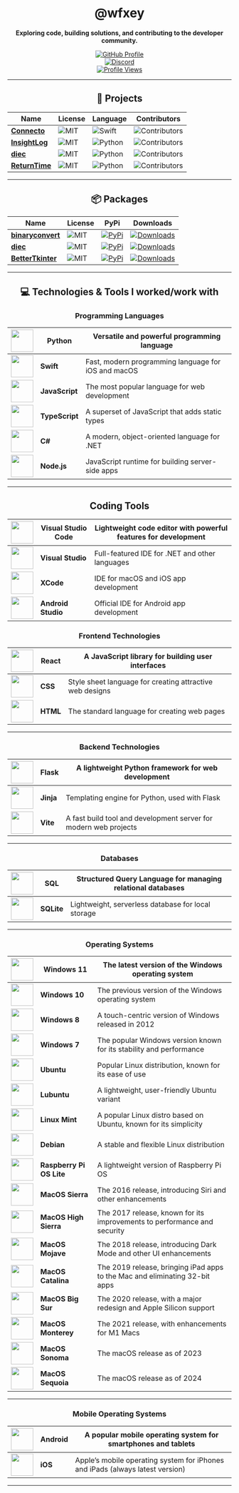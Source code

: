 <div align="center">

# @wfxey

**Exploring code, building solutions, and contributing to the developer community.**

[![GitHub Profile](https://img.shields.io/badge/GitHub-Profile-blue?logo=github&style=flat-square)](https://github.com/wfxey)  
[![Discord](https://img.shields.io/badge/Discord-5865F2?style=flat&logo=discord&logoColor=white)](https://discord.gg/7TcrSp39Kj)  
[![Profile Views](https://komarev.com/ghpvc/?username=wfxey&color=red&style=flat-square)](https://github.com/wfxey)

---

## 📁 Projects

| **Name** | **License** | **Language** | **Contributors** |
|----------|-------------|--------------|-------------------|
| [**Connecto**](https://github.com/VelisCore/Connecto) | ![MIT](https://img.shields.io/badge/License-MIT-yellow.svg) | ![Swift](https://img.shields.io/badge/Swift-F05138?style=flat&logo=swift&logoColor=white) | ![Contributors](https://img.shields.io/github/contributors-anon/VelisCore/Connecto) |
| [**InsightLog**](https://github.com/VelisCore/InsightLog) | ![MIT](https://img.shields.io/badge/License-MIT-yellow.svg) | ![Python](https://img.shields.io/badge/Python-14354C?style=flat&logo=python&logoColor=white) | ![Contributors](https://img.shields.io/github/contributors-anon/VelisCore/InsightLog) |
| [**diec**](https://github.com/VelisCore/diec) | ![MIT](https://img.shields.io/badge/License-MIT-yellow.svg) | ![Python](https://img.shields.io/badge/Python-14354C?style=flat&logo=python&logoColor=white) | ![Contributors](https://img.shields.io/github/contributors-anon/VelisCore/diec) |
| [**ReturnTime**](https://github.com/VelisCore/ReturnTime) | ![MIT](https://img.shields.io/badge/License-MIT-yellow.svg) | ![Python](https://img.shields.io/badge/Python-14354C?style=flat&logo=python&logoColor=white) | ![Contributors](https://img.shields.io/github/contributors-anon/VelisCore/ReturnTime) |

---

## 📦 Packages

| **Name** | **License** | **PyPi** | **Downloads** |
|----------|-------------|----------|---------------|
| [**binaryconvert**](https://github.com/wfxey/binaryconvert) | ![MIT](https://img.shields.io/badge/License-MIT-blue) | [![PyPi](https://img.shields.io/badge/PyPi%20Link-FFFF00)](https://pypi.org/project/binaryconvert/) | [![Downloads](https://static.pepy.tech/badge/binaryconvert)](https://pepy.tech/projects/binaryconvert) |
| [**diec**](https://github.com/VelisCore/diec) | ![MIT](https://img.shields.io/badge/License-MIT-blue) | [![PyPi](https://img.shields.io/badge/PyPi%20Link-FFFF00)](https://pypi.org/project/diec/) | [![Downloads](https://static.pepy.tech/badge/diec)](https://pepy.tech/projects/diec) |
| [**BetterTkinter**](https://github.com/VelisCore/BetterTkinter) | ![MIT](https://img.shields.io/badge/License-MIT-blue) | [![PyPi](https://img.shields.io/badge/PyPi%20Link-FFFF00)](https://pypi.org/project/BetterTkinter/) | [![Downloads](https://static.pepy.tech/badge/bettertkinter)](https://pepy.tech/projects/BetterTkinter) |

---

## 💻 Technologies & Tools I worked/work with

### Programming Languages

| <img src="https://upload.wikimedia.org/wikipedia/commons/c/c3/Python-logo-notext.svg" width="50" height="50"> | **Python** | Versatile and powerful programming language |
| --- | --- | ------------------------------------------- |
| <img src="https://github.com/user-attachments/assets/5bb1214c-9697-46eb-8c91-624f1fab2e7c" width="50" height="50"> | **Swift** | Fast, modern programming language for iOS and macOS |
| <img src="https://upload.wikimedia.org/wikipedia/commons/thumb/6/6a/JavaScript-logo.png/640px-JavaScript-logo.png" width="50" height="50"> | **JavaScript** | The most popular language for web development |
| <img src="https://github.com/user-attachments/assets/55b8958c-627f-4158-9167-2b06f6ebf35e" width="50" height="50"> | **TypeScript** | A superset of JavaScript that adds static types |
| <img src="https://github.com/user-attachments/assets/98abdf0d-2c9a-43dd-ba85-320c0a7a4dae" width="50" height="50"> | **C#** | A modern, object-oriented language for .NET |
| <img src="https://upload.wikimedia.org/wikipedia/commons/d/d9/Node.js_logo.svg" width="50" height="50"> | **Node.js** | JavaScript runtime for building server-side apps |

---

## Coding Tools

| <img src="https://github.com/user-attachments/assets/37a52d59-2bcc-42df-b2c8-1c4ea6531433" width="50" height="50"> | **Visual Studio Code** | Lightweight code editor with powerful features for development |
| --- | --- | -------------------------------------------------------------- |
| <img src="https://upload.wikimedia.org/wikipedia/commons/thumb/5/59/Visual_Studio_Icon_2019.svg/2060px-Visual_Studio_Icon_2019.svg.png" width="50" height="50"> | **Visual Studio** | Full-featured IDE for .NET and other languages |
| <img src="https://upload.wikimedia.org/wikipedia/commons/thumb/1/1b/Xcode.svg/1200px-Xcode.svg.png" width="50" height="50"> | **XCode** | IDE for macOS and iOS app development |
| <img src="https://upload.wikimedia.org/wikipedia/commons/thumb/5/51/Android_Studio_Logo_2024.svg/800px-Android_Studio_Logo_2024.svg.png" width="50" height="50"> | **Android Studio** | Official IDE for Android app development |


### Frontend Technologies

| <img src="https://upload.wikimedia.org/wikipedia/commons/a/a7/React-icon.svg" width="50" height="50"> | **React** | A JavaScript library for building user interfaces |
| --- | --- | --------------------------------------------- |
| <img src="https://github.com/user-attachments/assets/72992d38-82c4-4e6e-8c1d-966274fddb9b" width="50" height="50"> | **CSS** | Style sheet language for creating attractive web designs |
| <img src="https://github.com/user-attachments/assets/c5ab9de1-9b02-43c9-9812-cc85907041ce" width="50" height="50"> | **HTML** | The standard language for creating web pages |

---

### Backend Technologies

| <img src="https://github.com/user-attachments/assets/71549fb4-36d4-49a7-b16d-f86d648a11bc" width="50" height="50"> | **Flask** | A lightweight Python framework for web development |
| --- | --- | --------------------------------------------- |
| <img src="https://github.com/user-attachments/assets/3bb58c29-fd09-418a-8cf3-59b07489c56b" width="50" height="50"> | **Jinja** | Templating engine for Python, used with Flask |
| <img src="https://upload.wikimedia.org/wikipedia/commons/thumb/f/f1/Vitejs-logo.svg/1039px-Vitejs-logo.svg.png" width="50" height="50"> | **Vite** | A fast build tool and development server for modern web projects |

---

### Databases

| <img src="https://github.com/user-attachments/assets/c89b0a9e-d756-445d-a59d-e08c8984fa20" width="50" height="50"> | **SQL** | Structured Query Language for managing relational databases |
| --- | --- | ----------------------------------------------- |
| <img src="https://upload.wikimedia.org/wikipedia/commons/3/38/SQLite370.svg" width="50" height="50"> | **SQLite** | Lightweight, serverless database for local storage |

---

### Operating Systems
| <img src="https://github.com/user-attachments/assets/c6ad9957-ad8d-420e-94ad-a9af999cedb2" width="50" height="50"> | **Windows 11**  | The latest version of the Windows operating system          |
| --- | --- | ---------------------------------------------------- |
| <img src="https://github.com/user-attachments/assets/dc5961cf-af2b-4b7f-9e69-bf01f24d5b95" width="50" height="50"> | **Windows 10**  | The previous version of the Windows operating system         |
| <img src="https://github.com/user-attachments/assets/dc5961cf-af2b-4b7f-9e69-bf01f24d5b95" width="50" height="50"> | **Windows 8**   | A touch-centric version of Windows released in 2012          |
| <img src="https://upload.wikimedia.org/wikipedia/de/thumb/c/c2/Microsoft_Windows_7_logo.svg/2296px-Microsoft_Windows_7_logo.svg.png" width="50" height="50"> | **Windows 7**   | The popular Windows version known for its stability and performance |
| <img src="https://upload.wikimedia.org/wikipedia/commons/thumb/9/9e/UbuntuCoF.svg/1024px-UbuntuCoF.svg.png" width="50" height="50"> | **Ubuntu** | Popular Linux distribution, known for its ease of use        |
| <img src="https://upload.wikimedia.org/wikipedia/commons/3/3a/Lubuntu_logo_only.svg" width="50" height="50"> | **Lubuntu** | A lightweight, user-friendly Ubuntu variant                    |
| <img src="https://upload.wikimedia.org/wikipedia/commons/thumb/3/3f/Linux_Mint_logo_without_wordmark.svg/2048px-Linux_Mint_logo_without_wordmark.svg.png" width="50" height="50"> | **Linux Mint** | A popular Linux distro based on Ubuntu, known for its simplicity |
| <img src="https://upload.wikimedia.org/wikipedia/commons/0/04/Debian_logo.png" width="50" height="50"> | **Debian**  | A stable and flexible Linux distribution                     |
| <img src="https://upload.wikimedia.org/wikipedia/de/thumb/c/cb/Raspberry_Pi_Logo.svg/570px-Raspberry_Pi_Logo.svg.png" width="50" height="50"> | **Raspberry Pi OS Lite** | A lightweight version of Raspberry Pi OS                    |
| <img src="https://is1-ssl.mzstatic.com/image/thumb/Purple128/v4/83/99/67/839967c5-d5f8-9c65-44bd-ca7cc3f90a97/ProductPageIcon.png/1200x630bb.png" width="50" height="50"> | **MacOS Sierra**  | The 2016 release, introducing Siri and other enhancements      |
| <img src="https://is1-ssl.mzstatic.com/image/thumb/Purple125/v4/fc/b0/de/fcb0de66-45cb-f7c4-c842-84e7716ad093/ProductPageIcon.png/1200x630bb.png" width="50" height="50"> | **MacOS High Sierra**  | The 2017 release, known for its improvements to performance and security |
| <img src="https://cdsassets.apple.com/live/SZLF0YNV/images/sp/111930_mojave-roundel-240.png" width="50" height="50"> | **MacOS Mojave**  | The 2018 release, introducing Dark Mode and other UI enhancements |
| <img src="https://is1-ssl.mzstatic.com/image/thumb/Purple114/v4/12/d7/a9/12d7a95a-b8f0-edb1-2f5d-a207f17c561f/ProductPageIcon.png/1200x630bb.png" width="50" height="50"> | **MacOS Catalina**  | The 2019 release, bringing iPad apps to the Mac and eliminating 32-bit apps |
| <img src="https://cdsassets.apple.com/content/services/pub/image?productid=300247&size=240x240" width="50" height="50"> | **MacOS Big Sur**  | The 2020 release, with a major redesign and Apple Silicon support |
| <img src="https://is1-ssl.mzstatic.com/image/thumb/Purple221/v4/2f/f3/c1/2ff3c1b6-f1d8-92ba-ce9e-2e0356bc705e/ProductPageIcon.png/1200x630bb.png" width="50" height="50"> | **MacOS Monterey**  | The 2021 release, with enhancements for M1 Macs |
| <img src="https://digimigo.com/storage/2023/10/macos-sonoma-2023-09-26.png.webp" width="50" height="50"> | **MacOS Sonoma**  | The macOS release as of 2023                          |
| <img src="https://is1-ssl.mzstatic.com/image/thumb/Purple221/v4/5c/dc/14/5cdc1475-36a2-5992-761f-2bd3027e077e/ProductPageIcon.png/230x0w.webp" width="50" height="50"> | **MacOS Sequoia**  | The macOS release as of 2024    

---

### Mobile Operating Systems

| <img src="https://upload.wikimedia.org/wikipedia/commons/thumb/6/64/Android_logo_2019_%28stacked%29.svg/687px-Android_logo_2019_%28stacked%29.svg.png" width="50" height="50"> | **Android** | A popular mobile operating system for smartphones and tablets |
| --- | --- | ------------------------------------------------- |
| <img src="https://upload.wikimedia.org/wikipedia/commons/thumb/f/fa/Apple_logo_black.svg/625px-Apple_logo_black.svg.png" width="50" height="50"> | **iOS** | Apple’s mobile operating system for iPhones and iPads (always latest version) |

---
</div>
